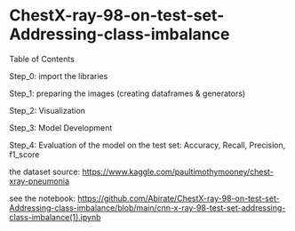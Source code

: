 # ChestX-ray-98-on-test-set-Addressing-class-imbalance

Table of Contents

Step_0: import the libraries

Step_1: preparing the images (creating dataframes & generators)

Step_2: Visualization

Step_3: Model Development

Step_4: Evaluation of the model on the test set: Accuracy, Recall, Precision, f1_score


the dataset source: https://www.kaggle.com/paultimothymooney/chest-xray-pneumonia

see the notebook: https://github.com/Abirate/ChestX-ray-98-on-test-set-Addressing-class-imbalance/blob/main/cnn-x-ray-98-test-set-addressing-class-imbalance(1).ipynb

